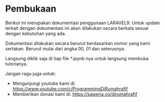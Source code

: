 # Pembukaan
Berikut ini merupakan dokumentasi penggunaan LARAVEL9. Untuk update terkait dengan dokumentasi ini akan dilakukan secara berkala sesuai dengan kebutuhan yang ada.

Dokumentasi dilakukan secara berurut berdasarkan nomor yang kami sertakan. Berurut mulai dari angka 00, 01 dan seterusnya.  

Langsung diklik saja di tiap file *.ipynb nya untuk langsung membuka tutorianya.

Jangan ragu juga untuk:
- Mengunjungi youtube kami di: https://www.youtube.com/c/ProgrammingDiRumahrafif
- Memberikan donasi kami di: https://saweria.co/dirumahrafif